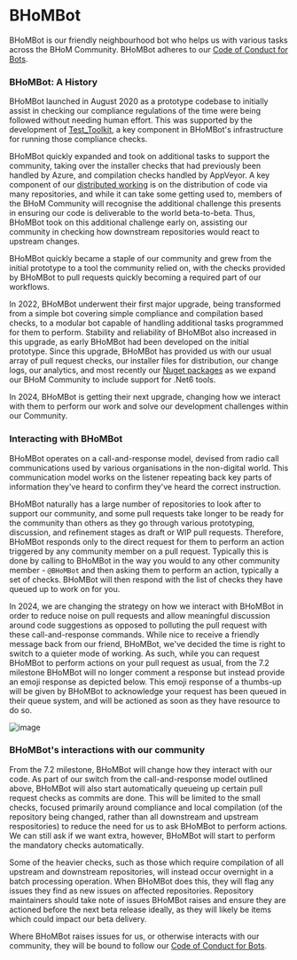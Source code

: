 # BHoMBot

BHoMBot is our friendly neighbourhood bot who helps us with various tasks across the BHoM Community. BHoMBot adheres to our [Code of Conduct for Bots](https://github.com/BHoM/BHoM/blob/develop/docs/CODE_OF_CONDUCT_FOR_BOTS.md).

### BHoMBot: A History

BHoMBot launched in August 2020 as a prototype codebase to initially assist in checking our compliance regulations of the time were being followed without needing human effort. This was supported by the development of [Test_Toolkit](https://github.com/BHoM/Test_Toolkit), a key component in BHoMBot's infrastructure for running those compliance checks.

BHoMBot quickly expanded and took on additional tasks to support the community, taking over the installer checks that had previously been handled by Azure, and compilation checks handled by AppVeyor. A key component of our [distributed working](https://bhom.xyz/documentation/Basics/Technical-philosophy-of-the-BHoM/#the-approach-to-coding) is on the distribution of code via many repositories, and while it can take some getting used to, members of the BHoM Community will recognise the additional challenge this presents in ensuring our code is deliverable to the world beta-to-beta. Thus, BHoMBot took on this additional challenge early on, assisting our community in checking how downstream repositories would react to upstream changes.

BHoMBot quickly became a staple of our community and grew from the initial prototype to a tool the community relied on, with the checks provided by BHoMBot to pull requests quickly becoming a required part of our workflows.

In 2022, BHoMBot underwent their first major upgrade, being transformed from a simple bot covering simple compliance and compilation based checks, to a modular bot capable of handling additional tasks programmed for them to perform. Stability and reliability of BHoMBot also increased in this upgrade, as early BHoMBot had been developed on the initial prototype. Since this upgrade, BHoMBot has provided us with our usual array of pull request checks, our installer files for distribution, our change logs, our analytics, and most recently our [Nuget packages](https://www.nuget.org/profiles/BHoM) as we expand our BHoM Community to include support for .Net6 tools.

In 2024, BHoMBot is getting their next upgrade, changing how we interact with them to perform our work and solve our development challenges within our Community.

### Interacting with BHoMBot

BHoMBot operates on a call-and-response model, devised from radio call communications used by various organisations in the non-digital world. This communication model works on the listener repeating back key parts of information they've heard to confirm they've heard the correct instruction.

BHoMBot naturally has a large number of repositories to look after to support our community, and some pull requests take longer to be ready for the community than others as they go through various prototyping, discussion, and refinement stages as draft or WIP pull requests. Therefore, BHoMBot responds only to the direct request for them to perform an action triggered by any community member on a pull request. Typically this is done by calling to BHoMBot in the way you would to any other community member - `@BHoMBot` and then asking them to perform an action, typically a set of checks. BHoMBot will then respond with the list of checks they have queued up to work on for you.

In 2024, we are changing the strategy on how we interact with BHoMBot in order to reduce noise on pull requests and allow meaningful discussion around code suggestions as opposed to polluting the pull request with these call-and-response commands. While nice to receive a friendly message back from our friend, BHoMBot, we've decided the time is right to switch to a quieter mode of working. As such, while you can request BHoMBot to perform actions on your pull request as usual, from the 7.2 milestone BHoMBot will no longer comment a response but instead provide an emoji response as depicted below. This emoji response of a thumbs-up will be given by BHoMBot to acknowledge your request has been queued in their queue system, and will be actioned as soon as they have resource to do so.

![image](https://github.com/BHoM/Mongo_Toolkit/assets/18049174/46bc68a5-c916-46fc-830b-ba06b416de54)

### BHoMBot's interactions with our community

From the 7.2 milestone, BHoMBot will change how they interact with our code. As part of our switch from the call-and-response model outlined above, BHoMBot will also start automatically queueing up certain pull request checks as commits are done. This will be limited to the small checks, focused primarily around compliance and local compilation (of the repository being changed, rather than all downstream and upstream respositories) to reduce the need for us to ask BHoMBot to perform actions. We can still ask if we want extra, however, BHoMBot will start to perform the mandatory checks automatically.

Some of the heavier checks, such as those which require compilation of all upstream and downstream repositories, will instead occur overnight in a batch processing operation. When BHoMBot does this, they will flag any issues they find as new issues on affected repositories. Repository maintainers should take note of issues BHoMBot raises and ensure they are actioned before the next beta release ideally, as they will likely be items which could impact our beta delivery.

Where BHoMBot raises issues for us, or otherwise interacts with our community, they will be bound to follow our [Code of Conduct for Bots](https://github.com/BHoM/BHoM/blob/develop/docs/CODE_OF_CONDUCT_FOR_BOTS.md).